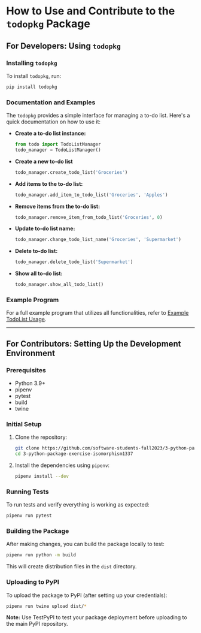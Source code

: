 # How to Use and Contribute to the `todopkg` Package

## For Developers: Using `todopkg`

### Installing `todopkg`

To install `todopkg`, run:

```bash
pip install todopkg
```

### Documentation and Examples

The `todopkg` provides a simple interface for managing a to-do list. Here's a quick documentation on how to use it:

- **Create a to-do list instance:**

  ```python
  from todo import TodoListManager
  todo_manager = TodoListManager()
  ```

- **Create a new to-do list**

  ```python
  todo_manager.create_todo_list('Groceries')
  ```

- **Add items to the to-do list:**

  ```python
  todo_manager.add_item_to_todo_list('Groceries', 'Apples')
  ```

- **Remove items from the to-do list:**

  ```python
  todo_manager.remove_item_from_todo_list('Groceries', 0)
  ```

- **Update to-do list name:**

  ```python
  todo_manager.change_todo_list_name('Groceries', 'Supermarket')
  ```

- **Delete to-do list:**

  ```python
  todo_manager.delete_todo_list('Supermarket')
  ```

- **Show all to-do list:**

  ```python
  todo_manager.show_all_todo_list()
  ```

  

### Example Program

For a full example program that utilizes all functionalities, refer to [Example TodoList Usage](https://github.com/yourusername/todopkg/example.py).

---

## For Contributors: Setting Up the Development Environment

### Prerequisites

- Python 3.9+
- pipenv
- pytest
- build
- twine

### Initial Setup

1. Clone the repository:

   ```bash
   git clone https://github.com/software-students-fall2023/3-python-package-exercise-isomorphism1337.git
   cd 3-python-package-exercise-isomorphism1337
   ```

2. Install the dependencies using `pipenv`:

   ```bash
   pipenv install --dev
   ```

### Running Tests

To run tests and verify everything is working as expected:

```bash
pipenv run pytest
```

### Building the Package

After making changes, you can build the package locally to test:

```bash
pipenv run python -m build
```

This will create distribution files in the `dist` directory.

### Uploading to PyPI

To upload the package to PyPI (after setting up your credentials):

```bash
pipenv run twine upload dist/*
```

**Note:** Use TestPyPI to test your package deployment before uploading to the main PyPI repository.

